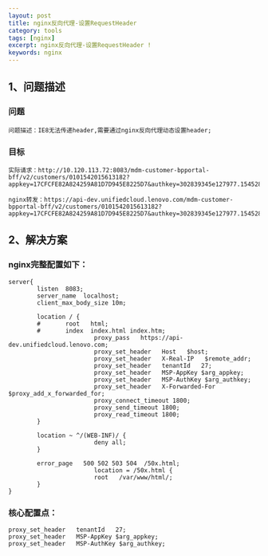```yaml
---
layout: post
title: nginx反向代理-设置RequestHeader
category: tools
tags: [nginx]
excerpt: nginx反向代理-设置RequestHeader !
keywords: nginx
---
```


## 1、问题描述

### 问题
    问题描述：IE8无法传递header,需要通过nginx反向代理动态设置header;

### 目标
    实际请求：http://10.120.113.72:8083/mdm-customer-bpportal-bff/v2/customers/0101542015613182?appkey=17CFCFE82A824259A81D7D945E8225D7&authkey=302839345e127977.1545287395360
    
    nginx转发：https://api-dev.unifiedcloud.lenovo.com/mdm-customer-bpportal-bff/v2/customers/0101542015613182?appkey=17CFCFE82A824259A81D7D945E8225D7&authkey=302839345e127977.1545287395360


## 2、解决方案
### nginx完整配置如下：

```
server{
        listen  8083;
        server_name  localhost;
        client_max_body_size 10m;

        location / {
        #       root   html;
        #       index  index.html index.htm;
                        proxy_pass   https://api-dev.unifiedcloud.lenovo.com;
                        proxy_set_header   Host   $host;
                        proxy_set_header   X-Real-IP   $remote_addr;
                        proxy_set_header   tenantId   27;
                        proxy_set_header   MSP-AppKey $arg_appkey;
                        proxy_set_header   MSP-AuthKey $arg_authkey;
                        proxy_set_header   X-Forwarded-For  $proxy_add_x_forwarded_for;
                        proxy_connect_timeout 1800;
                        proxy_send_timeout 1800;
                        proxy_read_timeout 1800;
        }

        location ~ ^/(WEB-INF)/ {
                        deny all;
        }

        error_page   500 502 503 504  /50x.html;
                        location = /50x.html {
                        root   /var/www/html/;
        }
}
```

### 核心配置点：
```
proxy_set_header   tenantId   27;
proxy_set_header   MSP-AppKey $arg_appkey;
proxy_set_header   MSP-AuthKey $arg_authkey;
```

